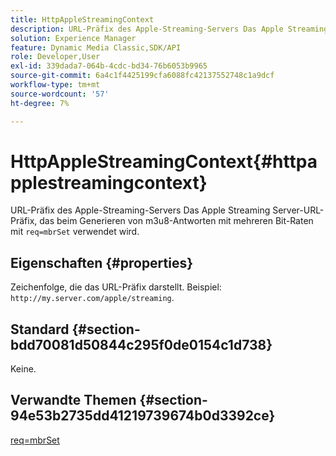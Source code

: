 ```yaml
---
title: HttpAppleStreamingContext
description: URL-Präfix des Apple-Streaming-Servers Das Apple Streaming Server-URL-Präfix, das beim Generieren von m3u8-Antworten mit mehreren Bit-Raten mit req=mbrSet verwendet wird.
solution: Experience Manager
feature: Dynamic Media Classic,SDK/API
role: Developer,User
exl-id: 339dada7-064b-4cdc-bd34-76b6053b9965
source-git-commit: 6a4c1f4425199cfa6088fc42137552748c1a9dcf
workflow-type: tm+mt
source-wordcount: '57'
ht-degree: 7%

---
```


# HttpAppleStreamingContext{#httpapplestreamingcontext}

URL-Präfix des Apple-Streaming-Servers Das Apple Streaming Server-URL-Präfix, das beim Generieren von m3u8-Antworten mit mehreren Bit-Raten mit `req=mbrSet` verwendet wird.

## Eigenschaften {#properties}

Zeichenfolge, die das URL-Präfix darstellt. Beispiel: `http://my.server.com/apple/streaming`.

## Standard {#section-bdd70081d50844c295f0de0154c1d738}

Keine.

## Verwandte Themen {#section-94e53b2735dd41219739674b0d3392ce}

[req=mbrSet](../../../../../is-api/http-ref/image-serving-api-ref/c-http-protocol-reference/c-command-reference/r-req/r-mbrset.md#reference-603d75babde74508a878c27bd4cced73)

